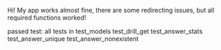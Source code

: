 Hi! My app works almost fine, there are some redirecting issues, but all required functions worked!

passed test:
  all tests in test_models
  test_drill_get
  test_answer_stats
  test_answer_unique
  test_answer_nonexistent  
